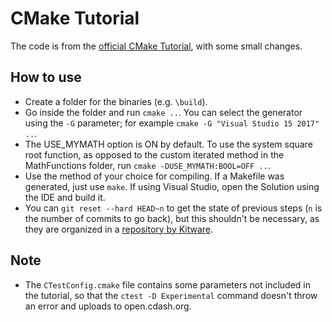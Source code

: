 # CMake Tutorial
The code is from the [official CMake Tutorial](https://cmake.org/cmake-tutorial/), with some small changes.

How to use
---
- Create a folder for the binaries (e.g. `\build`).
- Go inside the folder and run `cmake ..`. You can select the generator using the `-G` parameter;
for example `cmake -G "Visual Studio 15 2017" ..`.
- The USE_MYMATH option is ON by default. To use the system square root function, as opposed to the custom iterated method
in the MathFunctions folder, run `cmake -DUSE_MYMATH:BOOL=OFF ..`.
- Use the method of your choice for compiling. If a Makefile was generated, just use `make`. If using Visual Studio,
open the Solution using the IDE and build it.
- You can `git reset --hard HEAD~n` to get the state of previous steps (`n` is the number of commits to go back), but this
shouldn't be necessary, as they are organized in a
[repository by Kitware](https://gitlab.kitware.com/cmake/cmake/tree/master/Tests/Tutorial).

Note
---
- The `CTestConfig.cmake` file contains some parameters not included in the tutorial, so that the `ctest -D Experimental` command
doesn't throw an error and uploads to open.cdash.org.
